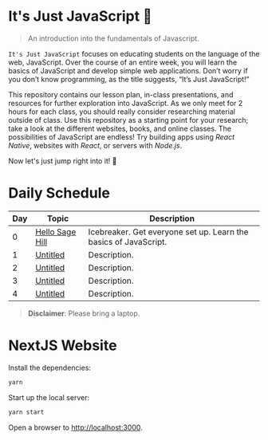 # It's Just JavaScript :telescope:

> An introduction into the fundamentals of Javascript.

`It's Just JavaScript` focuses on educating students on the language of the web, JavaScript. Over the course of an entire week, you will learn the basics of JavaScript and develop simple web applications. Don’t worry if you don’t know programming, as the title suggests, “It’s Just JavaScript!”

This repository contains our lesson plan, in-class presentations, and resources for further exploration into JavaScript. As we only meet for 2 hours for each class, you should really consider researching material outside of class. Use this repository as a starting point for your research; take a look at the different websites, books, and online classes. The possibilities of JavaScript are endless! Try building apps using _React Native_, websites with _React_, or servers with _Node.js_.

Now let's just jump right into it! :balloon:

# Daily Schedule

| Day | Topic                | Description                                                      |
| --- | -------------------- | ---------------------------------------------------------------- |
| 0   | [Hello Sage Hill][0] | Icebreaker. Get everyone set up. Learn the basics of JavaScript. | None |  |
| 1   | [Untitled][1]        | Description.                                                     | None |  |
| 2   | [Untitled][2]        | Description.                                                     | None |  |
| 3   | [Untitled][3]        | Description.                                                     | None |  |
| 4   | [Untitled][4]        | Description.                                                     | None |  |

> **Disclaimer**: Please bring a laptop.

[0]: https://github.com/jackien1/its-just-javascript/tree/master/day0
[1]: https://github.com/jackien1/its-just-javascript/tree/master/day1
[2]: https://github.com/jackien1/its-just-javascript/tree/master/day2
[3]: https://github.com/jackien1/its-just-javascript/tree/master/day3
[4]: https://github.com/jackien1/its-just-javascript/tree/master/day4

# NextJS Website

Install the dependencies:

```bash
yarn
```

Start up the local server:

```bash
yarn start
```

Open a browser to [http://localhost:3000](http://localhost:3000).
